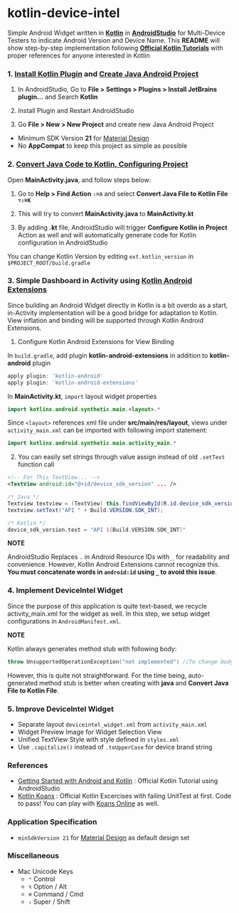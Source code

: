 # kotlin-device-intel

Simple Android Widget written in [**Kotlin**](https://kotlinlang.org/) in [**AndroidStudio**](https://developer.android.com/studio/index.html) for Multi-Device Testers to indicate Android Version and Device Name. This **README** will show step-by-step implementation following [**Official Kotlin Tutorials**](https://kotlinlang.org/docs/tutorials/kotlin-android.html) with proper references for anyone interested in Kotlin


### 1. [Install Kotlin Plugin](https://kotlinlang.org/docs/tutorials/kotlin-android.html#installing-the-kotlin-plugin) and [Create Java Android Project](https://kotlinlang.org/docs/tutorials/kotlin-android.html#creating-a-project)

1. In AndroidStudio, Go to **File > Settings > Plugins > Install JetBrains plugin…** and Search **Kotlin**

2. Install Plugin and Restart AndroidStudio

3. Go **File > New > New Project** and create new Java Android Project
  - Minimum SDK Version **21** for [Material Design](https://material.io/guidelines/)
  - No **AppCompat** to keep this project as simple as possible


### 2. [Convert Java Code to Kotlin, Configuring Project](https://kotlinlang.org/docs/tutorials/kotlin-android.html#configuring-kotlin-in-the-project)

Open **MainActivity.java**, and follow steps below:

1. Go to **Help > Find Action** `⇧⌘A` and select **Convert Java File to Kotlin File `⌥⇧⌘K`**

2. This will try to convert **MainActivity.java** to **MainActivity.kt**

3. By adding **.kt** file, AndroidStudio will trigger **Configure Kotlin in Project** Action as well and will automatically generate code for Kotlin configuration in AndroidStudio

You can change Kotlin Version by editing `ext.kotlin_version` in `$PROJECT_ROOT/build.gradle`


### 3. Simple Dashboard in Activity using [Kotlin Android Extensions](https://kotlinlang.org/docs/tutorials/android-plugin.html)

Since building an Android Widget directly in Kotlin is a bit overdo as a start, in-Activity implementation will be a good bridge for adaptation to Kotlin. View inflation and binding will be supported through Kotlin Android Extensions.

1. Configure Kotlin Android Extensions for View Binding

  In `build.gradle`, add plugin **kotlin-android-extensions** in addition to **kotlin-android** plugin

  ```groovy
  apply plugin: 'kotlin-android'
  apply plugin: 'kotlin-android-extensions'
  ```

  In **MainActivity.kt**, `import` layout widget properties

  ```kotlin
  import kotlinx.android.synthetic.main.<layout>.*
  ```

  Since `<layout>` references xml file under **src/main/res/layout**, views under `activity_main.xml` can be imported with following import statement:

  ```kotlin
  import kotlinx.android.synthetic.main.activity_main.*
  ```

2. You can easily set strings through value assign instead of old `.setText` function call

  ```xml
  <!-- For This TextView... -->
  <TextView android:id="@+id/device_sdk_version" ... />
  ```

  ```java
  /* Java */
  Textview textview = (TextView) this.findViewById(R.id.device_sdk_version);
  textview.setText("API " + Build.VERSION.SDK_INT);
  ```

  ```kotlin
  /* Kotlin */
  device_sdk_version.text = "API ${Build.VERSION.SDK_INT}"
  ```

**NOTE**

AndroidStudio Replaces `.` in Android Resource IDs with `_` for readability and convenience. However, Kotlin Android Extensions cannot recognize this. **You must concatenate words in `android:id` using `_` to avoid this issue**.


### 4. Implement DeviceIntel Widget

Since the purpose of this application is quite text-based, we recycle activity_main.xml for the widget as well. In this step, we setup widget configurations in `AndroidManifest.xml`.

**NOTE**

Kotlin always generates method stub with following body:

```kotlin
throw UnsupportedOperationException("not implemented") //To change body of created functions use File | Settings | File Templates.
```

However, this is quite not straightforward. For the time being, auto-generated method stub is better when creating with **java** and **Convert Java File to Kotlin File**.


### 5. Improve DeviceIntel Widget

- Separate layout `deviceintel_widget.xml` from `activity_main.xml`
- Widget Preview Image for Widget Selection View
- Unified TextView Style with style defined in `styles.xml`
- Use `.capitalize()` instead of `.toUpperCase` for device brand string


### References

- [Getting Started with Android and Kotlin](https://kotlinlang.org/docs/tutorials/kotlin-android.html) : Official Kotlin Tutorial using AndroidStudio
- [Kotlin Koans](https://kotlinlang.org/docs/tutorials/koans.html) : Official Kotlin Excercises with failing UnitTest at first. Code to pass! You can play with [Koans Online](http://try.kotlinlang.org/#/Kotlin%20Koans/Introduction/Hello,%20world!/Task.kt) as well.


### Application Specification

- `minSdkVersion 21` for [Material Design](https://material.io/guidelines/) as default design set


### Miscellaneous

- Mac Unicode Keys
  - `⌃` Control
  - `⌥` Option / Alt
  - `⌘` Command / Cmd
  - `⇧` Super / Shift
